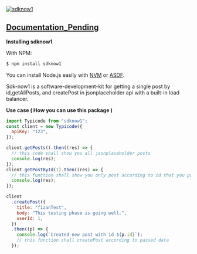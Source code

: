 [![sdknow1](https://i.ibb.co/kSPqvp6/myLogo.png)](#sdknow1)

## [Documentation_Pending](pending)

**Installing sdknow1**

With NPM:

```bash
$ npm install sdknow1
```

You can install Node.js easily with [NVM](https://github.com/nvm-sh/nvm#installing-and-updating) or [ASDF](https://blog.natterstefan.me/how-to-use-multiple-node-version-with-asdf).

Sdk-now1 is a software-development-kit for getting a single post by id,getAllPosts, and createPost in jsonplaceholder api with a built-in load balancer.

**Use case ( How you can use this package )**

```jsx
import Typicode from "sdknow1";
const client = new Typicode({
  apiKey: "123",
});

client.getPosts().then((res) => {
  // this code shall show you all jsonplaceholder posts
  console.log(res);
});
client.getPostById(1).then((res) => {
  // this function shall show you only post according to id that you passed.
  console.log(res);
});

client
  .createPost({
    title: "fizanTest",
    body: "This testing phase is going well.",
    userId: 1,
  })
  .then((p) => {
    console.log(`Created new post with id ${p.id}`);
    // this function shall createPost according to passed data
  });
```
